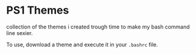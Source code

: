 # PS1 Themes
collection of the themes i created trough time to make my bash command line sexier.

To use, download a theme and execute it in your `.bashrc` file.
